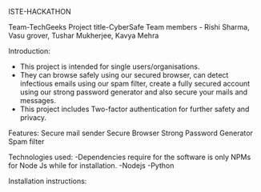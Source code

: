 ISTE-HACKATHON

Team-TechGeeks
Project title-CyberSafe
Team members - Rishi Sharma, Vasu grover, Tushar Mukherjee, Kavya Mehra

Introduction:
- This project is intended for single users/organisations. 
- They can browse safely using our secured browser, can detect infectious emails using our spam filter, create a fully secured account using our strong password generator and also secure your mails and messages. 
- This project includes Two-factor authentication for further safety and privacy. 

Features:
Secure mail sender 
Secure Browser
Strong Password Generator
Spam filter

Technologies used:
-Dependencies require for the software is only NPMs for Node Js while for installation.
-Nodejs
-Python

Installation instructions:






 
